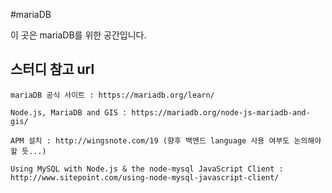 #mariaDB 

이 곳은 mariaDB를 위한 공간입니다.

## 스터디 참고 url 

```
mariaDB 공식 사이트 : https://mariadb.org/learn/

Node.js, MariaDB and GIS : https://mariadb.org/node-js-mariadb-and-gis/

APM 설치 : http://wingsnote.com/19 (향후 백엔드 language 사용 여부도 논의해야 할 듯...)

Using MySQL with Node.js & the node-mysql JavaScript Client : http://www.sitepoint.com/using-node-mysql-javascript-client/
```